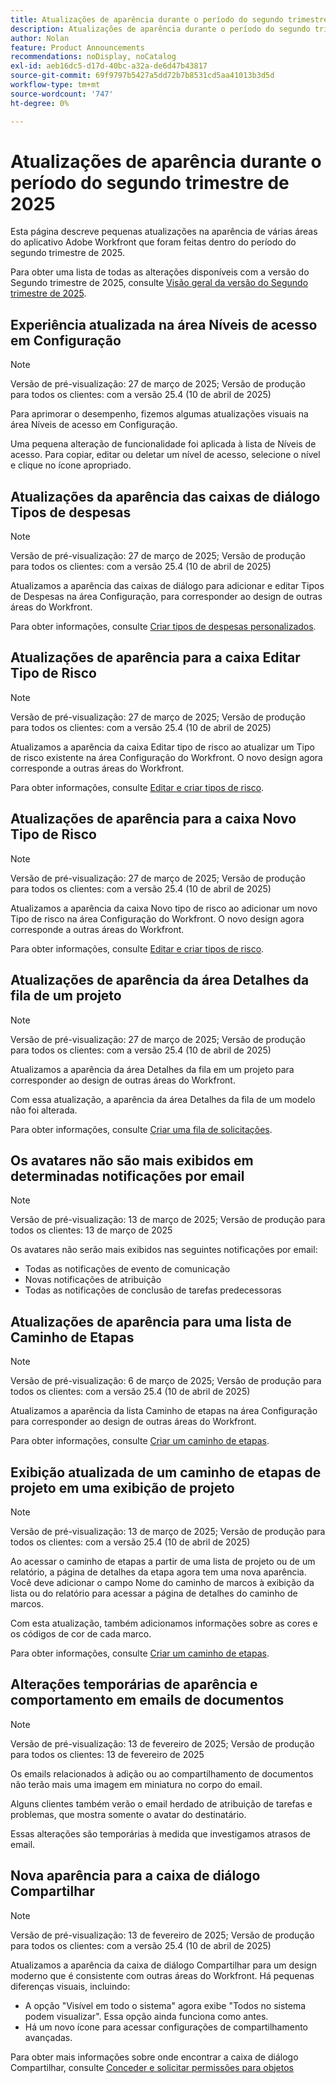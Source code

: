 ```yaml
---
title: Atualizações de aparência durante o período do segundo trimestre de 2025
description: Atualizações de aparência durante o período do segundo trimestre de 2025
author: Nolan
feature: Product Announcements
recommendations: noDisplay, noCatalog
exl-id: aeb16dc5-d17d-40bc-a32a-de6d47b43817
source-git-commit: 69f9797b5427a5dd72b7b8531cd5aa41013b3d5d
workflow-type: tm+mt
source-wordcount: '747'
ht-degree: 0%

---
```


# Atualizações de aparência durante o período do segundo trimestre de 2025

Esta página descreve pequenas atualizações na aparência de várias áreas do aplicativo Adobe Workfront que foram feitas dentro do período do segundo trimestre de 2025.

Para obter uma lista de todas as alterações disponíveis com a versão do Segundo trimestre de 2025, consulte [Visão geral da versão do Segundo trimestre de 2025](/help/quicksilver/product-announcements/product-releases/25-q2-release-activity/25-q2-release-overview.md).

## Experiência atualizada na área Níveis de acesso em Configuração

>[!NOTE]
>
>Versão de pré-visualização: 27 de março de 2025; Versão de produção para todos os clientes: com a versão 25.4 (10 de abril de 2025)

Para aprimorar o desempenho, fizemos algumas atualizações visuais na área Níveis de acesso em Configuração.

Uma pequena alteração de funcionalidade foi aplicada à lista de Níveis de acesso. Para copiar, editar ou deletar um nível de acesso, selecione o nível e clique no ícone apropriado.


## Atualizações da aparência das caixas de diálogo Tipos de despesas

>[!NOTE]
>
>Versão de pré-visualização: 27 de março de 2025; Versão de produção para todos os clientes: com a versão 25.4 (10 de abril de 2025)

Atualizamos a aparência das caixas de diálogo para adicionar e editar Tipos de Despesas na área Configuração, para corresponder ao design de outras áreas do Workfront.

Para obter informações, consulte [Criar tipos de despesas personalizados](/help/quicksilver/administration-and-setup/set-up-workfront/configure-system-defaults/create-custom-expense-types.md).

## Atualizações de aparência para a caixa Editar Tipo de Risco

>[!NOTE]
>
>Versão de pré-visualização: 27 de março de 2025; Versão de produção para todos os clientes: com a versão 25.4 (10 de abril de 2025)

Atualizamos a aparência da caixa Editar tipo de risco ao atualizar um Tipo de risco existente na área Configuração do Workfront. O novo design agora corresponde a outras áreas do Workfront.

Para obter informações, consulte [Editar e criar tipos de risco](/help/quicksilver/administration-and-setup/set-up-workfront/configure-system-defaults/edit-create-risk-types.md).

## Atualizações de aparência para a caixa Novo Tipo de Risco

>[!NOTE]
>
>Versão de pré-visualização: 27 de março de 2025; Versão de produção para todos os clientes: com a versão 25.4 (10 de abril de 2025)

Atualizamos a aparência da caixa Novo tipo de risco ao adicionar um novo Tipo de risco na área Configuração do Workfront. O novo design agora corresponde a outras áreas do Workfront.

Para obter informações, consulte [Editar e criar tipos de risco](/help/quicksilver/administration-and-setup/set-up-workfront/configure-system-defaults/edit-create-risk-types.md).

## Atualizações de aparência da área Detalhes da fila de um projeto

>[!NOTE]
>
>Versão de pré-visualização: 27 de março de 2025; Versão de produção para todos os clientes: com a versão 25.4 (10 de abril de 2025)

Atualizamos a aparência da área Detalhes da fila em um projeto para corresponder ao design de outras áreas do Workfront.

Com essa atualização, a aparência da área Detalhes da fila de um modelo não foi alterada.

Para obter informações, consulte [Criar uma fila de solicitações](/help/quicksilver/manage-work/requests/create-and-manage-request-queues/create-request-queue.md).

## Os avatares não são mais exibidos em determinadas notificações por email

>[!NOTE]
>
>Versão de pré-visualização: 13 de março de 2025; Versão de produção para todos os clientes: 13 de março de 2025


Os avatares não serão mais exibidos nas seguintes notificações por email:

* Todas as notificações de evento de comunicação
* Novas notificações de atribuição
* Todas as notificações de conclusão de tarefas predecessoras

## Atualizações de aparência para uma lista de Caminho de Etapas

>[!NOTE]
>
>Versão de pré-visualização: 6 de março de 2025; Versão de produção para todos os clientes: com a versão 25.4 (10 de abril de 2025)

Atualizamos a aparência da lista Caminho de etapas na área Configuração para corresponder ao design de outras áreas do Workfront.

Para obter informações, consulte [Criar um caminho de etapas](/help/quicksilver/administration-and-setup/customize-workfront/configure-approval-milestone-processes/create-milestone-path.md).

## Exibição atualizada de um caminho de etapas de projeto em uma exibição de projeto

>[!NOTE]
>
>Versão de pré-visualização: 13 de março de 2025; Versão de produção para todos os clientes: com a versão 25.4 (10 de abril de 2025)

Ao acessar o caminho de etapas a partir de uma lista de projeto ou de um relatório, a página de detalhes da etapa agora tem uma nova aparência. Você deve adicionar o campo Nome do caminho de marcos à exibição da lista ou do relatório para acessar a página de detalhes do caminho de marcos.

Com esta atualização, também adicionamos informações sobre as cores e os códigos de cor de cada marco.

Para obter informações, consulte [Criar um caminho de etapas](/help/quicksilver/administration-and-setup/customize-workfront/configure-approval-milestone-processes/create-milestone-path.md).

## Alterações temporárias de aparência e comportamento em emails de documentos

>[!NOTE]
>
>Versão de pré-visualização: 13 de fevereiro de 2025; Versão de produção para todos os clientes: 13 de fevereiro de 2025

Os emails relacionados à adição ou ao compartilhamento de documentos não terão mais uma imagem em miniatura no corpo do email.

Alguns clientes também verão o email herdado de atribuição de tarefas e problemas, que mostra somente o avatar do destinatário.

Essas alterações são temporárias à medida que investigamos atrasos de email.

## Nova aparência para a caixa de diálogo Compartilhar

>[!NOTE]
>
>Versão de pré-visualização: 13 de fevereiro de 2025; Versão de produção para todos os clientes: com a versão 25.4 (10 de abril de 2025)

Atualizamos a aparência da caixa de diálogo Compartilhar para um design moderno que é consistente com outras áreas do Workfront. Há pequenas diferenças visuais, incluindo:

* A opção &quot;Visível em todo o sistema&quot; agora exibe &quot;Todos no sistema podem visualizar&quot;. Essa opção ainda funciona como antes.
* Há um novo ícone para acessar configurações de compartilhamento avançadas.

Para obter mais informações sobre onde encontrar a caixa de diálogo Compartilhar, consulte [Conceder e solicitar permissões para objetos](/help/quicksilver/workfront-basics/grant-and-request-access-to-objects/grant-and-request-access-to-objects.md)
